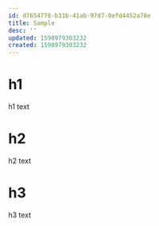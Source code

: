 ```yaml
---
id: d7654778-b31b-41ab-97d7-0efd4452a78e
title: Sample
desc: ''
updated: 1598979303232
created: 1598979303232
---
```


# h1 
h1 text
# h2
h2 text
# h3
h3 text
